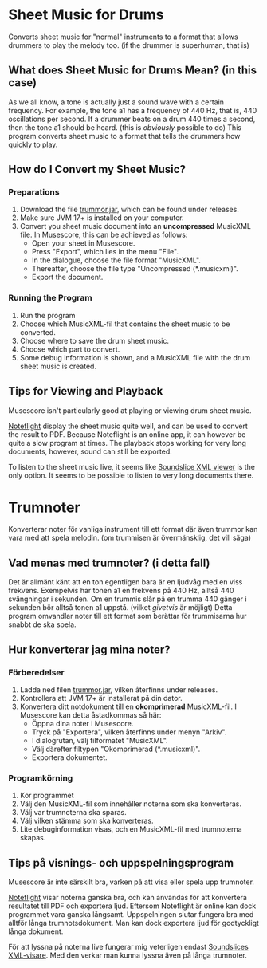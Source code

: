 # Sheet Music for Drums
Converts sheet music for "normal" instruments to a format that allows drummers to play the melody too.
(if the drummer is superhuman, that is)

## What does Sheet Music for Drums Mean? (in this case)
As we all know, a tone is actually just a sound wave with a certain frequency. For example, the tone a1 has a frequency of 440 Hz, that is, 440 oscillations per second.
If a drummer beats on a drum 440 times a second, then the tone a1 should be heard. (this is *obviously* possible to do)
This program converts sheet music to a format that tells the drummers how quickly to play.

## How do I Convert my Sheet Music?

### Preparations
1. Download the file [trummor.jar](https://github.com/en-programmerare/trumnoter/releases/tag/v0.0.2-alpha), which can be found under releases.
2. Make sure JVM 17+ is installed on your computer.
3. Convert you sheet music document into an **uncompressed** MusicXML file. In Musescore, this can be achieved as follows:
    - Open your sheet in Musescore.
    - Press "Export", which lies in the menu "File".
    - In the dialogue, choose the file format "MusicXML".
    - Thereafter, choose the file type "Uncompressed (*.musicxml)".
    - Export the document.
    
### Running the Program
1. Run the program
2. Choose which MusicXML-fil that contains the sheet music to be converted.
3. Choose where to save the drum sheet music.
4. Choose which part to convert.
5. Some debug information is shown, and a MusicXML file with the drum sheet music is created.

## Tips for Viewing and Playback
Musescore isn't particularly good at playing or viewing drum sheet music.
 
[Noteflight](https://www.noteflight.com/) display the sheet music quite well, and can be used to convert the result to PDF.
Because Noteflight is an online app, it can however be quite a slow program at times.
The playback stops working for very long documents, however, sound can still be exported.

To listen to the sheet music live, it seems like [Soundslice XML viewer](https://www.soundslice.com/musicxml-viewer/) is the only option.
It seems to be possible to listen to very long documents there.


# Trumnoter
Konverterar noter för vanliga instrument till ett format där även trummor kan vara med att spela melodin.
(om trummisen är övermänsklig, det vill säga)

## Vad menas med trumnoter? (i detta fall)
Det är allmänt känt att en ton egentligen bara är en ljudvåg med en viss frekvens. Exempelvis har tonen a1 en frekvens på 440 Hz, alltså 440 svängningar i sekunden.
Om en trummis slår på en trumma 440 gånger i sekunden bör alltså tonen a1 uppstå. (vilket *givetvis* är möjligt)
Detta program omvandlar noter till ett format som berättar för trummisarna hur snabbt de ska spela.

## Hur konverterar jag mina noter?

### Förberedelser
1. Ladda ned filen [trummor.jar](https://github.com/en-programmerare/trumnoter/releases/tag/v0.0.2-alpha), vilken återfinns under releases.
2. Kontrollera att JVM 17+ är installerat på din dator.
3. Konvertera ditt notdokument till en **okomprimerad** MusicXML-fil. I Musescore kan detta åstadkommas så här:
    - Öppna dina noter i Musescore.
    - Tryck på "Exportera", vilken återfinns under menyn "Arkiv".
    - I dialogrutan, välj filformatet "MusicXML".
    - Välj därefter filtypen "Okomprimerad (*.musicxml)".
    - Exportera dokumentet.
    
### Programkörning
1. Kör programmet
2. Välj den MusicXML-fil som innehåller noterna som ska konverteras.
3. Välj var trumnoterna ska sparas.
4. Välj vilken stämma som ska konverteras.
5. Lite debuginformation visas, och en MusicXML-fil med trumnoterna skapas.

## Tips på visnings- och uppspelningsprogram
Musescore är inte särskilt bra, varken på att visa eller spela upp trumnoter.
 
[Noteflight](https://www.noteflight.com/) visar noterna ganska bra, och kan användas för att konvertera resultatet till PDF och exportera ljud. 
Eftersom Noteflight är online kan dock programmet vara ganska långsamt.
Uppspelningen slutar fungera bra med alltför långa trumnotsdokument.
Man kan dock exportera ljud för godtyckligt långa dokument.

För att lyssna på noterna live fungerar mig veterligen endast [Soundslices XML-visare](https://www.soundslice.com/musicxml-viewer/).
Med den verkar man kunna lyssna även på långa trumnoter.
